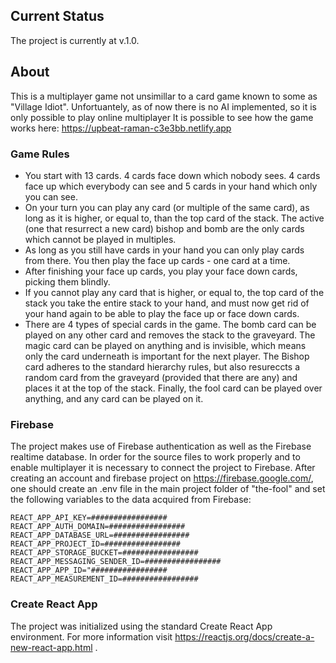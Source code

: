 
## Current Status

The project is currently at v.1.0.

## About

This is a multiplayer game not unsimillar to a card game known to some as "Village Idiot". Unfortuantely, as of now there is no AI implemented, so it is only possible to play online multiplayer
It is possible to see how the game works here: https://upbeat-raman-c3e3bb.netlify.app

### Game Rules

* You start with 13 cards. 4 cards face down which nobody sees. 4 cards face up which everybody can see and 5 cards in your hand which only you can see.
* On your turn you can play any card (or multiple of the same card), as long as it is higher, or equal to, than the top card of the stack. The active (one that resurrect a new card) bishop and bomb are the only cards which cannot be played in multiples.
* As long as you still have cards in your hand you can only play cards from there. You then play the face up cards - one card at a time.
* After finishing your face up cards, you play your face down cards, picking them blindly.
* If you cannot play any card that is higher, or equal to, the top card of the stack you take the entire stack to your hand, and must now get rid of your hand again to be able to play the face up or face down cards.
* There are 4 types of special cards in the game. The bomb card can be played on any other card and removes the stack to the graveyard. The magic card can be played on anything and is invisible, which means only the card underneath is important for the next player. The Bishop card adheres to the standard hierarchy rules, but also resureccts a random card from the graveyard (provided that there are any) and places it at the top of the stack. Finally, the fool card can be played over anything, and any card can be played on it.

### Firebase

The project makes use of Firebase authentication as well as the Firebase realtime database. In order for the source files to work properly and to enable multiplayer it is necessary to connect the project to Firebase. After creating an account and firebase project on https://firebase.google.com/, one should create an .env file in the main project folder of "the-fool" and set the following variables to the data acquired from Firebase:
```
REACT_APP_API_KEY=#################
REACT_APP_AUTH_DOMAIN=#################
REACT_APP_DATABASE_URL=#################
REACT_APP_PROJECT_ID=#################
REACT_APP_STORAGE_BUCKET=#################
REACT_APP_MESSAGING_SENDER_ID=#################
REACT_APP_APP_ID="#################
REACT_APP_MEASUREMENT_ID=#################
```

### Create React App

The project was initialized using the standard Create React App environment. For more information visit https://reactjs.org/docs/create-a-new-react-app.html .
